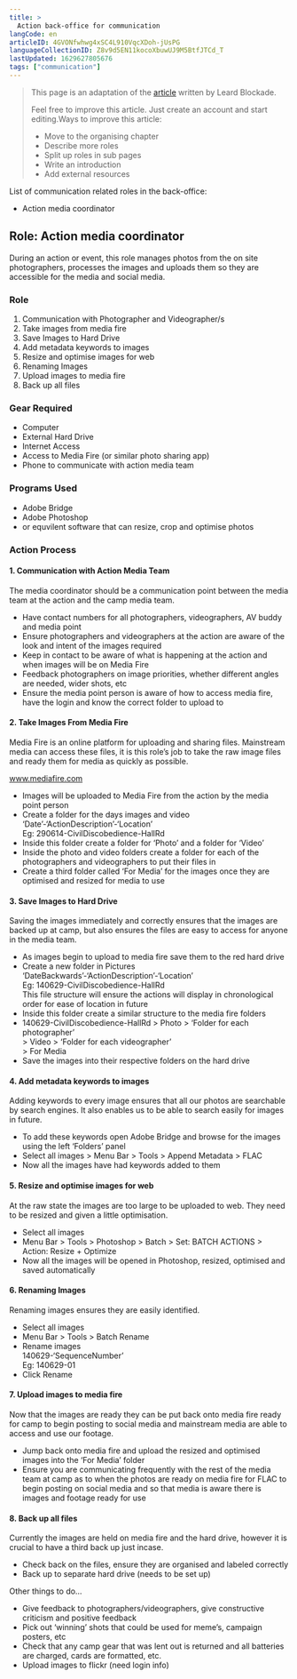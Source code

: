```yaml
---
title: >
  Action back-office for communication
langCode: en
articleID: 4GVONfwhwg4xSC4L910VqcXDoh-jUsPG
languageCollectionID: Z8v9d5EN11kocoXbuwUJ9M5BtfJTCd_T
lastUpdated: 1629627805676
tags: ["communication"]
---
```


> This page is an adaptation of the [article](https://actionskills.co/resource/action-photo-coordinator/) written by Leard Blockade.
> 
> Feel free to improve this article. Just create an account and start editing.Ways to improve this article:
> 
> -   Move to the organising chapter
> -   Describe more roles
> -   Split up roles in sub pages
> -   Write an introduction
> -   Add external resources

List of communication related roles in the back-office:

-   Action media coordinator

## Role: Action media coordinator

During an action or event, this role manages photos from the on site photographers, processes the images and uploads them so they are accessible for the media and social media.

### Role

1.  Communication with Photographer and Videographer/s
2.  Take images from media fire
3.  Save Images to Hard Drive
4.  Add metadata keywords to images
5.  Resize and optimise images for web
6.  Renaming Images
7.  Upload images to media fire
8.  Back up all files

### Gear Required

-   Computer
-   External Hard Drive
-   Internet Access
-   Access to Media Fire (or similar photo sharing app)
-   Phone to communicate with action media team

### Programs Used

-   Adobe Bridge
-   Adobe Photoshop
-   or equvilent software that can resize, crop and optimise photos

### Action Process

#### 1\. Communication with Action Media Team

The media coordinator should be a communication point between the media team at the action and the camp media team.

-   Have contact numbers for all photographers, videographers, AV buddy and media point
-   Ensure photographers and videographers at the action are aware of the look and intent of the images required
-   Keep in contact to be aware of what is happening at the action and when images will be on Media Fire
-   Feedback photographers on image priorities, whether different angles are needed, wider shots, etc
-   Ensure the media point person is aware of how to access media fire, have the login and know the correct folder to upload to

#### 2\. Take Images From Media Fire

Media Fire is an online platform for uploading and sharing files. Mainstream media can access these files, it is this role’s job to take the raw image files and ready them for media as quickly as possible.

www.mediafire.com

-   Images will be uploaded to Media Fire from the action by the media point person
-   Create a folder for the days images and video  
    ‘Date’-‘ActionDescription’-‘Location’  
    Eg: 290614-CivilDiscobedience-HallRd
-   Inside this folder create a folder for ‘Photo’ and a folder for ‘Video’
-   Inside the photo and video folders create a folder for each of the photographers and videographers to put their files in
-   Create a third folder called ‘For Media’ for the images once they are optimised and resized for media to use

#### 3\. Save Images to Hard Drive

Saving the images immediately and correctly ensures that the images are backed up at camp, but also ensures the files are easy to access for anyone in the media team.

-   As images begin to upload to media fire save them to the red hard drive
-   Create a new folder in Pictures  
    ‘DateBackwards’-‘ActionDescription’-‘Location’  
    Eg: 140629-CivilDiscobedience-HallRd  
    This file structure will ensure the actions will display in chronological order for ease of location in future
-   Inside this folder create a similar structure to the media fire folders
-   140629-CivilDiscobedience-HallRd > Photo > ‘Folder for each photographer’  
    \> Video > ‘Folder for each videographer’  
    \> For Media
-   Save the images into their respective folders on the hard drive

#### 4\. Add metadata keywords to images

Adding keywords to every image ensures that all our photos are searchable by search engines. It also enables us to be able to search easily for images in future.

-   To add these keywords open Adobe Bridge and browse for the images using the left ‘Folders’ panel
-   Select all images > Menu Bar > Tools > Append Metadata > FLAC
-   Now all the images have had keywords added to them

#### 5\. Resize and optimise images for web

At the raw state the images are too large to be uploaded to web. They need to be resized and given a little optimisation.

-   Select all images
-   Menu Bar > Tools > Photoshop > Batch > Set: BATCH ACTIONS > Action: Resize + Optimize
-   Now all the images will be opened in Photoshop, resized, optimised and saved automatically

#### 6\. Renaming Images

Renaming images ensures they are easily identified.

-   Select all images
-   Menu Bar > Tools > Batch Rename
-   Rename images  
    140629-‘SequenceNumber’  
    Eg: 140629-01
-   Click Rename

#### 7\. Upload images to media fire

Now that the images are ready they can be put back onto media fire ready for camp to begin posting to social media and mainstream media are able to access and use our footage.

-   Jump back onto media fire and upload the resized and optimised images into the ‘For Media’ folder
-   Ensure you are communicating frequently with the rest of the media team at camp as to when the photos are ready on media fire for FLAC to begin posting on social media and so that media is aware there is images and footage ready for use

#### 8\. Back up all files

Currently the images are held on media fire and the hard drive, however it is crucial to have a third back up just incase.

-   Check back on the files, ensure they are organised and labeled correctly
-   Back up to separate hard drive (needs to be set up)

Other things to do…

-   Give feedback to photographers/videographers, give constructive criticism and positive feedback
-   Pick out ‘winning’ shots that could be used for meme’s, campaign posters, etc
-   Check that any camp gear that was lent out is returned and all batteries are charged, cards are formatted, etc.
-   Upload images to flickr (need login info)